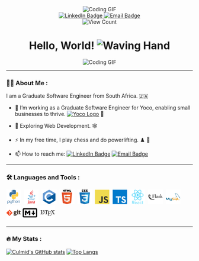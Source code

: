 <div id="header" align="center">
  <img src="https://media.giphy.com/media/bAQH7WXKqtIBrPs7sR/giphy.gif" width="100" alt="Coding GIF"/>
  <div id="badges">
    <a href="https://www.linkedin.com/in/cullen-middleton-172ba8226/">
      <img src="https://img.shields.io/badge/LinkedIn-blue?style=for-the-badge&logo=linkedin&logoColor=white" alt="LinkedIn Badge"/>
    </a>
    <a href="mailto:culmid@gmail.com">
      <img src="https://img.shields.io/badge/email-red?style=for-the-badge&logo=minutemailer&logoColor=white" alt="Email Badge"/>
    </a>
  </div>
  <img src="https://komarev.com/ghpvc/?username=Culmid&style=flat-square&color=blue" alt="View Count"/>
  <h1>
  Hello, World!
  <img src="https://media.giphy.com/media/hvRJCLFzcasrR4ia7z/giphy.gif" width="30px" alt="Waving Hand"/>
</h1>
</div>
<div align="center">
  <img src="https://media.giphy.com/media/dWesBcTLavkZuG35MI/giphy.gif" width="600" height="300" alt="Coding GIF"/>
</div>

---

### :man_technologist: About Me :

I am a Graduate Software Engineer from South Africa. 🇿🇦

- :telescope: I’m working as a Graduate Software Engineer for Yoco, enabling small businesses to thrive. <a href="https://www.yoco.com/za/"><img src="https://www.yoco.com/static/yoco-logo-og-3-3ec326522044983b2fde508ac15e5ae1.png" width="50" alt="Yoco Logo"></a> 🚀

- :seedling: Exploring Web Development. 🕸️

- :zap: In my free time, I play chess and do powerlifting. ♟️ 🦾

- :mailbox: How to reach me: [![LinkedIn Badge](https://img.shields.io/badge/LinkedIn-blue?style=flat-square&logo=Linkedin&logoColor=white)](https://www.linkedin.com/in/cullen-middleton-172ba8226/) [![Email Badge](https://img.shields.io/badge/Email-red?style=flat-square&logo=minutemailer&logoColor=white)](mailto:culmid@gmail.com)

---

### :hammer_and_wrench: Languages and Tools :
<div>
  <img src="https://github.com/devicons/devicon/blob/master/icons/python/python-original-wordmark.svg" title="Python" alt="Python" width="40" height="40"/>&nbsp;
  <img src="https://github.com/devicons/devicon/blob/master/icons/java/java-original-wordmark.svg" title="Java" alt="Java" width="40" height="40"/>&nbsp;
  <img src="https://github.com/devicons/devicon/blob/master/icons/c/c-original.svg" title="C" alt="C" width="40" height="40"/>&nbsp;
  <img src="https://github.com/devicons/devicon/blob/master/icons/html5/html5-original-wordmark.svg" title="HTML5" alt="HTML" width="40" height="40"/>&nbsp;
  <img src="https://github.com/devicons/devicon/blob/master/icons/css3/css3-original-wordmark.svg"  title="CSS3" alt="CSS" width="40" height="40"/>&nbsp;
  <img src="https://github.com/devicons/devicon/blob/master/icons/javascript/javascript-original.svg" title="JavaScript" alt="JavaScript" width="40" height="40"/>&nbsp;
  <img src="https://github.com/devicons/devicon/blob/master/icons/typescript/typescript-original.svg" title="TypeScript" alt="TypeScript" width="40" height="40"/>&nbsp;
  <img src="https://github.com/devicons/devicon/blob/master/icons/react/react-original-wordmark.svg" title="React" alt="React" width="40" height="40"/>&nbsp;
  <img src="https://github.com/devicons/devicon/blob/master/icons/flask/flask-original-wordmark.svg" title="Flask" alt="Flask" width="40" height="40"/>&nbsp;
  <img src="https://github.com/devicons/devicon/blob/master/icons/mysql/mysql-original-wordmark.svg" title="MySQL"  alt="MySQL" width="40" height="40"/>&nbsp;
  <img src="https://github.com/devicons/devicon/blob/master/icons/git/git-original-wordmark.svg" title="Git" **alt="Git" width="40" height="40"/>
  <img src="https://github.com/devicons/devicon/blob/master/icons/markdown/markdown-original.svg" title="Markdown" alt="Markdown" width="40" height="40"/>&nbsp;
  <img src="https://github.com/devicons/devicon/blob/master/icons/latex/latex-original.svg" title="LaTeX" alt="LaTeX" width="40" height="40"/>&nbsp;
</div>

---

### :fire: My Stats :

<!-- [![GitHub Streak](http://github-readme-streak-stats.herokuapp.com?user=Culmid&theme=dark&background=000000)](https://git.io/streak-stats) -->
[![Culmid's GitHub stats](https://github-readme-stats.vercel.app/api?username=Culmid&theme=vision-friendly-dark)](https://github.com/anuraghazra/github-readme-stats)
[![Top Langs](https://github-readme-stats.vercel.app/api/top-langs/?username=Culmid&layout=compact&theme=vision-friendly-dark)](https://github.com/anuraghazra/github-readme-stats)
